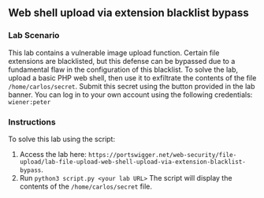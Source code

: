 ## Web shell upload via extension blacklist bypass
### Lab Scenario
This lab contains a vulnerable image upload function. Certain file extensions are blacklisted, but this defense can be bypassed due to a fundamental flaw in the configuration of this blacklist.
To solve the lab, upload a basic PHP web shell, then use it to exfiltrate the contents of the file `/home/carlos/secret`. Submit this secret using the button provided in the lab banner.
You can log in to your own account using the following credentials: `wiener:peter`

### Instructions
To solve this lab using the script:
1. Access the lab here: `https://portswigger.net/web-security/file-upload/lab-file-upload-web-shell-upload-via-extension-blacklist-bypass`.
2. Run `python3 script.py <your lab URL>` The script will display the contents of the `/home/carlos/secret` file.